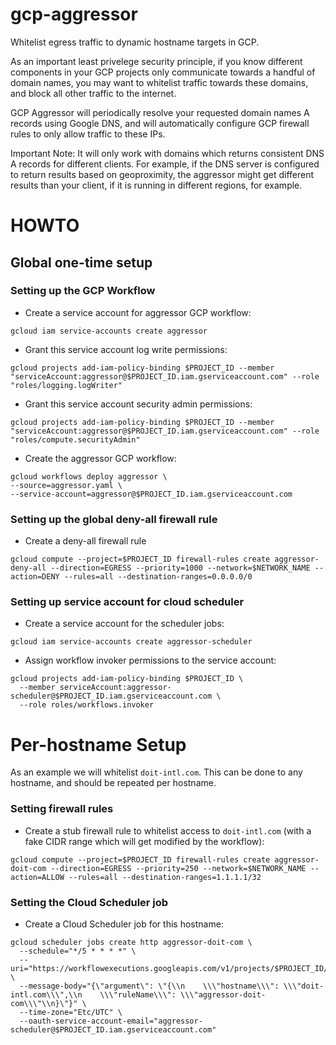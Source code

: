 # gcp-aggressor
Whitelist egress traffic to dynamic hostname targets in GCP.

As an important least privelege security principle, if you know different components in your GCP projects only communicate towards a handful of domain names, you may want to whitelist traffic towards these domains, and block all other traffic to the internet.

GCP Aggressor will periodically resolve your requested domain names A records using Google DNS, and will automatically configure GCP firewall rules to only allow traffic to these IPs.

Important Note: It will only work with domains which returns consistent DNS A records for different clients. For example, if the DNS server is configured to return results based on geoproximity, the aggressor might get different results than your client, if it is running in different regions, for example.


# HOWTO

## Global one-time setup

### Setting up the GCP Workflow
* Create a service account for aggressor GCP workflow:
```
gcloud iam service-accounts create aggressor
```
* Grant this service account log write permissions:
```
gcloud projects add-iam-policy-binding $PROJECT_ID --member "serviceAccount:aggressor@$PROJECT_ID.iam.gserviceaccount.com" --role "roles/logging.logWriter" 
```
* Grant this service account security admin permissions:
```
gcloud projects add-iam-policy-binding $PROJECT_ID --member "serviceAccount:aggressor@$PROJECT_ID.iam.gserviceaccount.com" --role "roles/compute.securityAdmin"
```
* Create the aggressor GCP workflow:
```
gcloud workflows deploy aggressor \
--source=aggressor.yaml \
--service-account=aggressor@$PROJECT_ID.iam.gserviceaccount.com
```

### Setting up the global deny-all firewall rule
* Create a deny-all firewall rule 
```
gcloud compute --project=$PROJECT_ID firewall-rules create aggressor-deny-all --direction=EGRESS --priority=1000 --network=$NETWORK_NAME --action=DENY --rules=all --destination-ranges=0.0.0.0/0
```

### Setting up service account for cloud scheduler

* Create a service account for the scheduler jobs:
```
gcloud iam service-accounts create aggressor-scheduler
```
* Assign workflow invoker permissions to the service account:
```
gcloud projects add-iam-policy-binding $PROJECT_ID \
  --member serviceAccount:aggressor-scheduler@$PROJECT_ID.iam.gserviceaccount.com \
  --role roles/workflows.invoker
```

# Per-hostname Setup

As an example we will whitelist `doit-intl.com`. This can be done to any hostname, and should be repeated per hostname.

### Setting firewall rules

* Create a stub firewall rule to whitelist access to `doit-intl.com` (with a fake CIDR range which will get modified by the workflow):
```
gcloud compute --project=$PROJECT_ID firewall-rules create aggressor-doit-com --direction=EGRESS --priority=250 --network=$NETWORK_NAME --action=ALLOW --rules=all --destination-ranges=1.1.1.1/32
```

### Setting the Cloud Scheduler job

* Create a Cloud Scheduler job for this hostname:
```
gcloud scheduler jobs create http aggressor-doit-com \
  --schedule="*/5 * * * *" \
  --uri="https://workflowexecutions.googleapis.com/v1/projects/$PROJECT_ID/locations/$REGION_NAME/workflows/aggressor/executions" \
  --message-body="{\"argument\": \"{\\n    \\\"hostname\\\": \\\"doit-intl.com\\\",\\n    \\\"ruleName\\\": \\\"aggressor-doit-com\\\"\\n}\"}" \
  --time-zone="Etc/UTC" \
  --oauth-service-account-email="aggressor-scheduler@$PROJECT_ID.iam.gserviceaccount.com"
```


